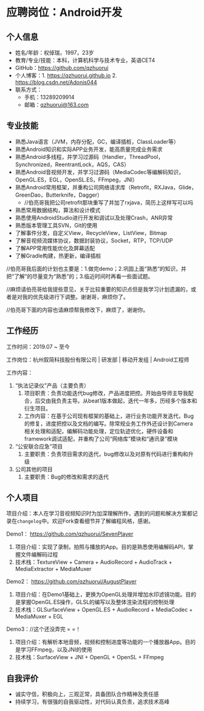 # 应聘岗位：Android开发

## 个人信息

- 姓名/年龄：权倬瑞，1997，23岁
- 教育/专业/技能：本科，计算机科学与技术专业，英语CET4
- GitHub：https://github.com/qzhuorui
- 个人博客：1. https://qzhuorui.github.io  2. https://blog.csdn.net/Adonis044
- 联系方式：
  - 手机：13289209914
  - 邮箱：qzhuorui@163.com

## 专业技能

- 熟悉Java语言（JVM，内存分配，GC，编译插桩，ClassLoader等）
- 熟悉Android知识和实际APP业务开发，能高质量完成业务需求
- 熟悉Android多线程，并学习过源码（Handler，ThreadPool，Synchronized，ReentrantLock，AQS，CAS）
- 熟悉Android音视频开发，并学习过源码（MediaCodec等编解码知识，OpenGL.ES，EGL，OpenSL.ES，FFmpeg，JNI）
- 熟悉Android常用框架，并重构公司网络请求库（Retrofit，RXJava，Glide，GreenDao，Butterknife，Dagger）
  - //伯亮哥我把公司retrofit那块重写了并加了rxjava，简历上这样写可以吗
- 熟悉常用数据结构，算法和设计模式
- 熟悉使用AndroidStudio进行开发和调试以及处理Crash，ANR异常
- 熟悉版本管理工具SVN，Git的使用
- 了解事件分发，自定义View，RecycleView，ListView，Bitmap
- 了解音视频流媒体协议，数据封装协议，Socket，RTP，TCP/UDP
- 了解APP常用性能优化及屏幕适配
- 了解Gradle构建，热更新，编译插桩

//伯亮哥我后面的计划也主要是：1.做完demo；2.巩固上面“熟悉”的知识，并把“了解”的尽量变为“熟悉”的；3.临近时间时再看一些面试题。

//麻烦请伯亮哥给我提些意见，关于比较重要的知识点但是我学习计划遗漏的，或者是对我的优先级进行下调整。谢谢哥，麻烦你了。

//伯亮哥下面的内容也请麻烦帮我修改下，麻烦了，谢谢你。

## 工作经历

工作时间：2019.07 ~ 至今

工作岗位：杭州叙简科技股份有限公司 | 研发部 | 移动开发组 | Android工程师

工作内容：

1. “执法记录仪”产品（主要负责）
   1. 项目职责：负责功能迭代bug修改，产品进度把控。开始由导师主导我配合，后交由我负责主导。从beat1版本做起，迭代一年多，历经多个版本和衍生项目。
   2. 工作内容：在基于公司现有框架的基础上，进行业务功能开发迭代，Bug的修复，进度把控以及文档的编写。除常规业务工作外还设计到Camera相关处理和适配，编解码功能处理，定位轨迹优化，硬件设备和framework调试适配，并重构了公司“网络库”模块和“通讯录”模块
2. “公安联合应急”项目
   1. 主要职责：负责项目需求的迭代，bug修改以及对原有代码进行重构和升级
3. 公司其他的项目
   1. 主要职责：Bug的修改和需求的迭代

## 个人项目

项目介绍：本人在学习音视频知识时为加深理解所作，遇到的问题和解决方案都记录在`changelog`中。欢迎Fork查看细节并了解编程风格，感谢。

Demo1： https://github.com/qzhuorui/SevenPlayer

1. 项目介绍：实现了录制，拍照与播放的App。目的是熟悉使用编解码API，掌握文件编解码过程
2. 技术栈：TextureView + Camera + AudioRecord + AudioTrack + MediaExtractor + MediaMuxer

Demo2： https://github.com/qzhuorui/AugustPlayer

1. 项目介绍：在Demo1基础上，更换为OpenGL处理并增加水印滤镜功能。目的是掌握OpenGL.ES操作，GLSL的编写以及整体渲染流程的控制处理
2. 技术栈：GLSurfaceView + OpenGL.ES + AudioRecord + MediaCodec + MediaMuxer + EGL

Demo3：//这个还没弄完 = =！

1. 项目介绍：有解析本地音频，视频和控制进度等功能的一个播放器App。目的是学习FFmpeg，以及JNI的使用
2. 技术栈：SurfaceView + JNI + OpenGL + OpenSL + FFmpeg

## 自我评价

- 诚实守信，积极向上，三观正常，具备团队合作精神及责任感
- 持续学习，有很强的自我驱动性，对代码认真负责，追求技术高峰